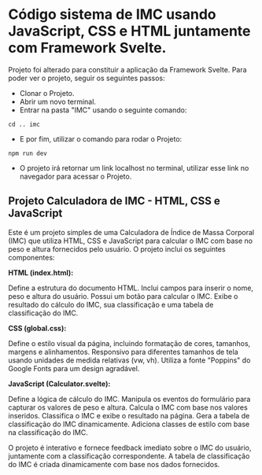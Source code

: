 # Código sistema de IMC usando JavaScript, CSS e HTML juntamente com Framework Svelte.

Projeto foi alterado para constituir a aplicação da Framework Svelte. Para poder ver o projeto, seguir os seguintes passos:

- Clonar o Projeto.
- Abrir um novo terminal.
- Entrar na pasta "IMC" usando o seguinte comando:

```
cd .. imc
```

- E por fim, utilizar o comando para rodar o Projeto:

```
npm run dev
```

- O projeto irá retornar um link localhost no terminal, utilizar esse link no navegador para acessar o Projeto.

## Projeto Calculadora de IMC - HTML, CSS e JavaScript

Este é um projeto simples de uma Calculadora de Índice de Massa Corporal (IMC) que utiliza HTML, CSS e JavaScript para calcular o IMC com base no peso e altura fornecidos pelo usuário. O projeto inclui os seguintes componentes:

**HTML (index.html):**

Define a estrutura do documento HTML.
Inclui campos para inserir o nome, peso e altura do usuário.
Possui um botão para calcular o IMC.
Exibe o resultado do cálculo do IMC, sua classificação e uma tabela de classificação do IMC.

**CSS (global.css):**

Define o estilo visual da página, incluindo formatação de cores, tamanhos, margens e alinhamentos.
Responsivo para diferentes tamanhos de tela usando unidades de medida relativas (vw, vh).
Utiliza a fonte "Poppins" do Google Fonts para um design agradável.

**JavaScript (Calculator.svelte):**

Define a lógica de cálculo do IMC.
Manipula os eventos do formulário para capturar os valores de peso e altura.
Calcula o IMC com base nos valores inseridos.
Classifica o IMC e exibe o resultado na página.
Gera a tabela de classificação do IMC dinamicamente.
Adiciona classes de estilo com base na classificação do IMC.

O projeto é interativo e fornece feedback imediato sobre o IMC do usuário, juntamente com a classificação correspondente. A tabela de classificação do IMC é criada dinamicamente com base nos dados fornecidos.
